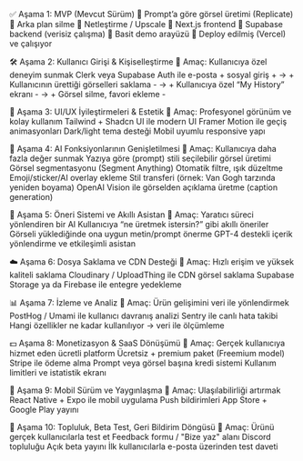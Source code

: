 ✅ Aşama 1: MVP (Mevcut Sürüm)
🔹 Prompt’a göre görsel üretimi (Replicate)
🔹 Arka plan silme
🔹 Netleştirme / Upscale
🔹 Next.js frontend
🔹 Supabase backend (verisiz çalışma)
🔹 Basit demo arayüzü
🔹 Deploy edilmiş (Vercel) ve çalışıyor

🛠️ Aşama 2: Kullanıcı Girişi & Kişiselleştirme
🎯 Amaç: Kullanıcıya özel deneyim sunmak
 Clerk veya Supabase Auth ile e-posta + sosyal giriş + -> +
 Kullanıcının ürettiği görselleri saklama            - -> +
 Kullanıcıya özel “My History” ekranı                - -> +
 Görsel silme, favori ekleme                         -

🎨 Aşama 3: UI/UX İyileştirmeleri & Estetik
🎯 Amaç: Profesyonel görünüm ve kolay kullanım
 Tailwind + Shadcn UI ile modern UI
 Framer Motion ile geçiş animasyonları
 Dark/light tema desteği
 Mobil uyumlu responsive yapı

🤖 Aşama 4: AI Fonksiyonlarının Genişletilmesi
🎯 Amaç: Kullanıcıya daha fazla değer sunmak
 Yazıya göre (prompt) stili seçilebilir görsel üretimi
 Görsel segmentasyonu (Segment Anything)
 Otomatik filtre, ışık düzeltme
 Emoji/sticker/AI overlay ekleme
 Stil transferi (örnek: Van Gogh tarzında yeniden boyama)
 OpenAI Vision ile görselden açıklama üretme (caption generation)

🧠 Aşama 5: Öneri Sistemi ve Akıllı Asistan
🎯 Amaç: Yaratıcı süreci yönlendiren bir AI
 Kullanıcıya “ne üretmek istersin?” gibi akıllı öneriler
 Görseli yüklediğinde ona uygun metin/prompt önerme
 GPT-4 destekli içerik yönlendirme ve etkileşimli asistan

☁️ Aşama 6: Dosya Saklama ve CDN Desteği
🎯 Amaç: Hızlı erişim ve yüksek kaliteli saklama
 Cloudinary / UploadThing ile CDN görsel saklama
 Supabase Storage ya da Firebase ile entegre yedekleme

📊 Aşama 7: İzleme ve Analiz
🎯 Amaç: Ürün gelişimini veri ile yönlendirmek
 PostHog / Umami ile kullanıcı davranış analizi
 Sentry ile canlı hata takibi
 Hangi özellikler ne kadar kullanılıyor → veri ile ölçümleme

💵 Aşama 8: Monetizasyon & SaaS Dönüşümü
🎯 Amaç: Gerçek kullanıcıya hizmet eden ücretli platform
 Ücretsiz + premium paket (Freemium model)
 Stripe ile ödeme alma
 Prompt veya görsel başına kredi sistemi
 Kullanım limitleri ve istatistik ekranı

📱 Aşama 9: Mobil Sürüm ve Yaygınlaşma
🎯 Amaç: Ulaşılabilirliği artırmak
 React Native + Expo ile mobil uygulama
 Push bildirimleri
 App Store + Google Play yayını
 
🧪 Aşama 10: Topluluk, Beta Test, Geri Bildirim Döngüsü
🎯 Amaç: Ürünü gerçek kullanıcılarla test et
 Feedback formu / "Bize yaz" alanı
 Discord topluluğu
 Açık beta yayını
 İlk kullanıcılarla e-posta üzerinden test daveti